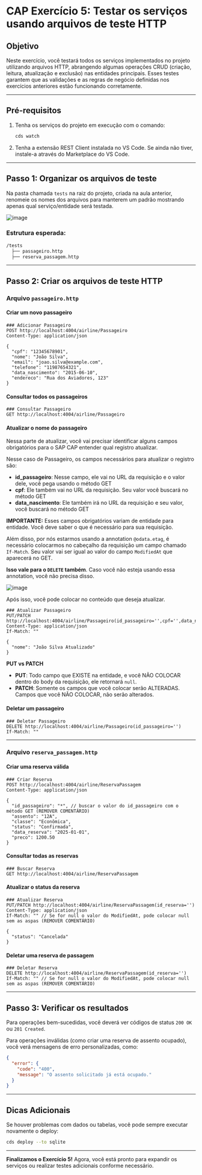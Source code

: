 # CAP Exercício 5: Testar os serviços usando arquivos de teste HTTP

## Objetivo

Neste exercício, você testará todos os serviços implementados no projeto utilizando arquivos HTTP, abrangendo algumas operações CRUD (criação, leitura, atualização e exclusão) nas entidades principais. Esses testes garantem que as validações e as regras de negócio definidas nos exercícios anteriores estão funcionando corretamente.

---

## Pré-requisitos

1. Tenha os serviços do projeto em execução com o comando:

   ```bash
   cds watch
   ```

2. Tenha a extensão REST Client instalada no VS Code. Se ainda não tiver, instale-a através do Marketplace do VS Code.

---

## Passo 1: Organizar os arquivos de teste

Na pasta chamada `tests` na raiz do projeto, criada na aula anterior, renomeie os nomes dos arquivos para manterem um padrão mostrando apenas qual serviço/entidade será testada.

![image](https://github.com/user-attachments/assets/05a1d64d-57e8-4f18-baec-5974e4dbd9e3)

### Estrutura esperada:

```bash
/tests
  ├── passageiro.http
  ├── reserva_passagem.http
```

---

## Passo 2: Criar os arquivos de teste HTTP

### Arquivo `passageiro.http`

#### Criar um novo passageiro

```http
### Adicionar Passageiro
POST http://localhost:4004/airline/Passageiro
Content-Type: application/json

{
  "cpf": "12345678901",
  "nome": "João Silva",
  "email": "joao.silva@example.com",
  "telefone": "11987654321",
  "data_nascimento": "2015-06-10",
  "endereco": "Rua dos Aviadores, 123"
}
```

#### Consultar todos os passageiros

```http
### Consultar Passageiro
GET http://localhost:4004/airline/Passageiro
```

#### Atualizar o nome do passageiro

Nessa parte de atualizar, você vai precisar identificar alguns campos obrigatórios para o SAP CAP entender qual registro atualizar.

Nesse caso de Passageiro, os campos necessários para atualizar o registro são:
- **id_passageiro**: Nesse campo, ele vai no URL da requisição e o valor dele, você pega usando o método GET
- **cpf**: Ele também vai no URL da requisição. Seu valor você buscará no método GET
- **data_nascimento**: Ele também irá no URL da requisição e seu valor, você buscará no método GET

**IMPORTANTE:** Esses campos obrigatórios variam de entidade para entidade. Você deve saber o que é necessário para sua requisição.

Além disso, por nós estarmos usando a annotation `@odata.etag`, é necessário colocarmos no cabeçalho da requisição um campo chamado `If-Match`. Seu valor vai ser igual ao valor do campo `ModifiedAt` que aparecerá no GET.

**Isso vale para o `DELETE` também**. Caso você não esteja usando essa annotation, você não precisa disso.

![image](https://github.com/user-attachments/assets/33216e64-129d-468b-a975-2cd5d80ed673)

Após isso, você pode colocar no conteúdo que deseja atualizar.

```http
### Atualizar Passageiro
PUT/PATCH http://localhost:4004/airline/Passageiro(id_passageiro='',cpf='',data_nascimento='')
Content-Type: application/json
If-Match: ""

{
  "nome": "João Silva Atualizado"
}
```

**PUT vs PATCH**
- **PUT**: Todo campo que EXISTE na entidade, e você NÃO COLOCAR dentro do body da requisição, ele retornará `null`.
- **PATCH**: Somente os campos que você colocar serão ALTERADAS. Campos que você NÃO COLOCAR, não serão alterados.

#### Deletar um passageiro

```http
### Deletar Passageiro
DELETE http://localhost:4004/airline/Passageiro(id_passageiro='')
If-Match: ""
```

---

### Arquivo `reserva_passagem.http`

#### Criar uma reserva válida

```http
### Criar Reserva
POST http://localhost:4004/airline/ReservaPassagem
Content-Type: application/json

{
  "id_passageiro": "*", // buscar o valor do id_passageiro com o método GET (REMOVER COMENTÁRIO)
  "assento": "12A",
  "classe": "Econômica",
  "status": "Confirmada",
  "data_reserva": "2025-01-01",
  "preco": 1200.50
}
```

#### Consultar todas as reservas

```http
### Buscar Reserva
GET http://localhost:4004/airline/ReservaPassagem
```

#### Atualizar o status da reserva

```http
### Atualizar Reserva
PUT/PATCH http://localhost:4004/airline/ReservaPassagem(id_reserva='')
Content-Type: application/json
If-Match: "" // Se for null o valor do ModifiedAt, pode colocar null sem as aspas (REMOVER COMENTÁRIO)

{
  "status": "Cancelada"
}
```

#### Deletar uma reserva de passagem

```http
### Deletar Reserva
DELETE http://localhost:4004/airline/ReservaPassagem(id_reserva='')
If-Match: "" // Se for null o valor do ModifiedAt, pode colocar null sem as aspas (REMOVER COMENTÁRIO)
```

---

## Passo 3: Verificar os resultados

Para operações bem-sucedidas, você deverá ver códigos de status `200 OK` ou `201 Created`.

Para operações inválidas (como criar uma reserva de assento ocupado), você verá mensagens de erro personalizadas, como:

```json
{
  "error": {
    "code": "400",
    "message": "O assento solicitado já está ocupado."
  }
}
```

---

## Dicas Adicionais

Se houver problemas com dados ou tabelas, você pode sempre executar novamente o deploy:

```bash
cds deploy --to sqlite
```

---

**Finalizamos o Exercício 5!** Agora, você está pronto para expandir os serviços ou realizar testes adicionais conforme necessário.
